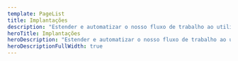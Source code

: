 ```yaml
---
template: PageList
title: Implantações
description: "Estender e automatizar o nosso fluxo de trabalho ao utilizar implantações para as nossas ferramentas favoritas."
heroTitle: Implantações
heroDescription: "Estender e automatizar o nosso fluxo de trabalho ao utilizar implantações para as nossas ferramentas favoritas."
heroDescriptionFullWidth: true
---
```

